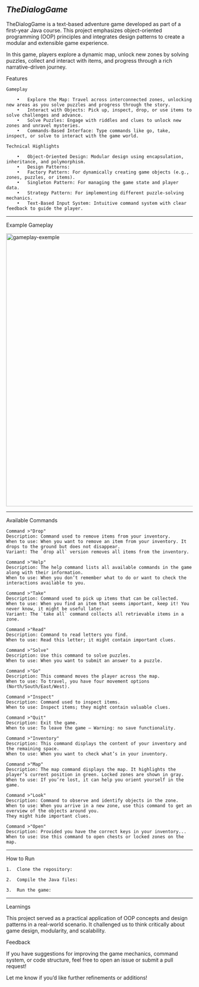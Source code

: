 ***TheDialogGame***
---
TheDialogGame is a text-based adventure game developed as part of a first-year Java course. This project emphasizes object-oriented programming (OOP) principles and integrates design patterns to create a modular and extensible game experience.

In this game, players explore a dynamic map, unlock new zones by solving puzzles, collect and interact with items, and progress through a rich narrative-driven journey.

Features

	Gameplay
	
		•	Explore the Map: Travel across interconnected zones, unlocking new areas as you solve puzzles and progress through the story.
		•	Interact with Objects: Pick up, inspect, drop, or use items to solve challenges and advance.
		•	Solve Puzzles: Engage with riddles and clues to unlock new zones and unravel mysteries.
		•	Commands-Based Interface: Type commands like go, take, inspect, or solve to interact with the game world.
	
	Technical Highlights
	
		•	Object-Oriented Design: Modular design using encapsulation, inheritance, and polymorphism.
		•	Design Patterns:
		•	Factory Pattern: For dynamically creating game objects (e.g., zones, puzzles, or items).
		•	Singleton Pattern: For managing the game state and player data.
		•	Strategy Pattern: For implementing different puzzle-solving mechanics.
		•	Text-Based Input System: Intuitive command system with clear feedback to guide the player.

---
Example Gameplay

<img width="738" alt="gameplay-exemple" src="https://github.com/user-attachments/assets/654946ee-2139-4336-98be-ec37d31064b4">

---
Available Commands

	Command >"Drop"  
	Description: Command used to remove items from your inventory.  
	When to use: When you want to remove an item from your inventory. It drops to the ground but does not disappear.  
	Variant: The `drop all` version removes all items from the inventory.  
	
	Command >"Help"  
	Description: The help command lists all available commands in the game along with their information.  
	When to use: When you don’t remember what to do or want to check the interactions available to you.  
	
	Command >"Take"  
	Description: Command used to pick up items that can be collected.  
	When to use: When you find an item that seems important, keep it! You never know, it might be useful later.  
	Variant: The `take all` command collects all retrievable items in a zone.  
	
	Command >"Read"  
	Description: Command to read letters you find.  
	When to use: Read this letter; it might contain important clues.  
	
	Command >"Solve"  
	Description: Use this command to solve puzzles.  
	When to use: When you want to submit an answer to a puzzle.  
	
	Command >"Go"  
	Description: This command moves the player across the map.  
	When to use: To travel, you have four movement options (North/South/East/West).  
	
	Command >"Inspect"  
	Description: Command used to inspect items.  
	When to use: Inspect items; they might contain valuable clues.  
	
	Command >"Quit"  
	Description: Exit the game.  
	When to use: To leave the game – Warning: no save functionality.  
	
	Command >"Inventory"  
	Description: This command displays the content of your inventory and the remaining space.  
	When to use: When you want to check what’s in your inventory.  
	
	Command >"Map"  
	Description: The map command displays the map. It highlights the player’s current position in green. Locked zones are shown in gray.  
	When to use: If you’re lost, it can help you orient yourself in the game.  
	
	Command >"Look"  
	Description: Command to observe and identify objects in the zone.  
	When to use: When you arrive in a new zone, use this command to get an overview of the objects around you.  
	They might hide important clues.  
	
	Command >"Open"  
	Description: Provided you have the correct keys in your inventory...  
	When to use: Use this command to open chests or locked zones on the map.  

---
How to Run

	1.	Clone the repository:

	2.	Compile the Java files:

	3.	Run the game:

---
Learnings

This project served as a practical application of OOP concepts and design patterns in a real-world scenario. It challenged us to think critically about game design, modularity, and scalability.

Feedback

If you have suggestions for improving the game mechanics, command system, or code structure, feel free to open an issue or submit a pull request!

Let me know if you’d like further refinements or additions!
